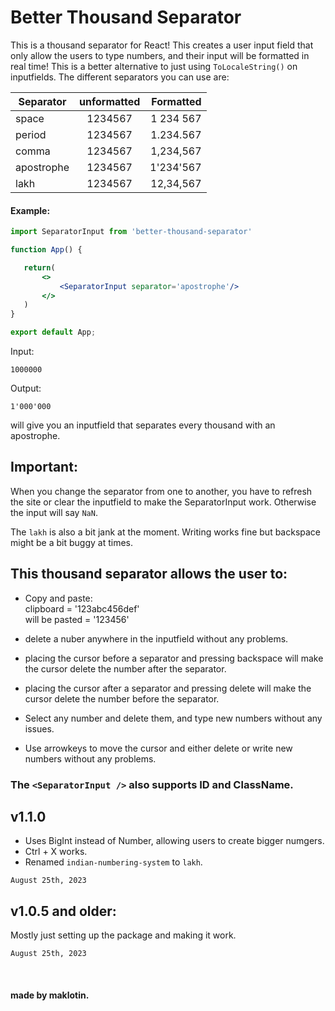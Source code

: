# Better Thousand Separator

This is a thousand separator for React! This creates a user input field that only allow the users to type numbers, and their input will be formatted in real time! This is a better alternative to just using `ToLocaleString()` on inputfields. The different separators you can use are:


| Separator     | unformatted   | Formatted  |
| ------------- |:-------------:| ----------:|
| space         | 1234567       | 1 234 567  |
| period        | 1234567       | 1.234.567  |
| comma         | 1234567       | 1,234,567  |
| apostrophe    | 1234567       | 1'234'567  |
| lakh          | 1234567 | 12,34,567 |

 #### Example:

 ```` jsx
import SeparatorInput from 'better-thousand-separator'

function App() {

    return(
        <>
            <SeparatorInput separator='apostrophe'/>
        </>
    )
}

export default App;
````
Input:
````
1000000
````

Output:
````
1'000'000
````


 will give you an inputfield that separates every thousand with an apostrophe. 

## Important:
When you change the separator from one to another, you have to refresh the site or clear the inputfield to make the SeparatorInput work. Otherwise the input will say `NaN`.

The `lakh` is also a bit jank at the moment. Writing works fine but backspace might be a bit buggy at times.

## This thousand separator allows the user to:
- Copy and paste: <br>
clipboard = '123abc456def' <br>
will be pasted = '123456'

- delete a nuber anywhere in the inputfield without any problems.
- placing the cursor before a separator and pressing backspace will make the cursor delete the number after the separator.
- placing the cursor after a separator and pressing delete will make the cursor delete the number before the separator.
- Select any number and delete them, and type new numbers without any issues.
- Use arrowkeys to move the cursor and either delete or write new numbers without any problems.

### The `<SeparatorInput />` also supports ID and ClassName.


## v1.1.0
- Uses BigInt instead of Number, allowing users to create bigger numgers.
- Ctrl + X works.
- Renamed `indian-numbering-system` to `lakh`.

`August 25th, 2023`

## v1.0.5 and older:
Mostly just setting up the package and making it work.

`August 25th, 2023`

<br>

#### made by maklotin.
